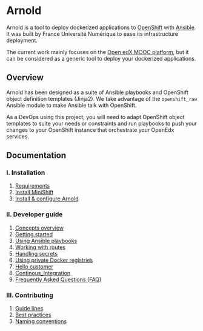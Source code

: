 # Arnold

Arnold is a tool to deploy dockerized applications to
[OpenShift](https://www.openshift.com/) with
[Ansible](https://www.ansible.com/). It was built by France Université Numérique
to ease its infrastructure deployment.

The current work mainly focuses on the [Open edX MOOC
platform](https://open.edx.org/), but it can be considered as a generic tool to
deploy your dockerized applications.

## Overview

Arnold has been designed as a suite of Ansible playbooks and OpenShift object
definition templates (Jinja2). We take advantage of the `openshift_raw` Ansible
module to make Ansible talk with OpenShift.

As a DevOps using this project, you will need to adapt OpenShift object
templates to suite your needs or constraints and run playbooks to push your
changes to your OpenShift instance that orchestrate your OpenEdx services.

## Documentation

### I. Installation

1.  [Requirements](./installation/requirements.md)
2.  [Install MiniShift](./installation/minishift.md)
3.  [Install & configure Arnold](./installation/install.md)

### II. Developer guide

1.  [Concepts overview](./developer_guide/concepts.md)
2.  [Getting started](./developer_guide/getting_started.md)
3.  [Using Ansible playbooks](./developer_guide/playbooks.md)
4.  [Working with routes](./developer_guide/routes_aliases.md)
5.  [Handling secrets](./developer_guide/secrets.md)
6.  [Using private Docker registries](./developer_guide/registries.md)
7.  [Hello customer](./developer_guide/hello.md)
8.  [Continous_Integration](./developer_guide/continous_integration.md)
9.  [Frequently Asked Questions (FAQ)](./faq.md)

### III. Contributing

1.  [Guide lines](../CONTRIBUTING.md)
2.  [Best practices](./contributing/best_practices.md)
3.  [Naming conventions](./contributing/naming_conventions.md)
